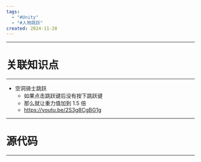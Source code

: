 ```yaml
---
tags:
  - "#Unity"
  - "#人物跳跃"
created: 2024-11-28
---
```



---
# 关联知识点



---


- 空洞骑士跳跃
	- 如果点击跳跃键后没有按下跳跃键
	- 那么就让重力值加到 1.5 倍
	- https://youtu.be/2S3g8CgBG1g


---
# 源代码



---